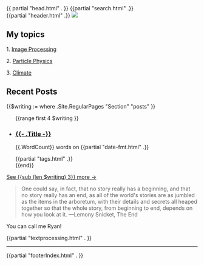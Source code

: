 <!DOCTYPE html>
<html lang="en">
{{ partial "head.html" . }}

<body>
{{partial "search.html" .}}
<div id="index" class="singlePage">
    {{partial "header.html" .}}
    <img id="banner" src="https://thdngan.github.io/quartz/banner.svg" />
    <div class="bio">
       <div class="writing-sidebar">
            <div class="delay t-3">
	            <h2>My topics</h2>
	            <p>1. <a href="https://thdngan.github.io/quartz/subjects/image-processing">Image Processing</a></p>
	            <p>2. <a href="https://thdngan.github.io/quartz/notes/subatomic-particles">Particle Physics</a></p>
	            <p>3. <a href="https://thdngan.github.io/quartz/subjects/climate/">Climate</a></p>
	        </div>
	        <div class="delay t-4">
                <h2>Recent Posts</h2>
                {{$writing := where .Site.RegularPages "Section" "posts" }}
                <ul class="delay stagger">
                    {{range first 4 $writing }}
                    <li>
                        <div class="section">
                            <div class="desc">
                                <h3><a href="{{ .Permalink }}">{{- .Title -}}</a></h3>
                            </div>
                            <p class="meta">
                            {{.WordCount}} words on {{partial "date-fmt.html" .}} 
                            </p>
                            {{partial "tags.html" .}}
                        </div>
                    </li>
                    {{end}}
                </ul>
                <a href="/quartz/posts">See {{sub (len $writing) 3}} more →</a>
            </div>
    </div>
	    <article>
            <p><blockquote>One could say, in fact, that no story really has a beginning, and that no story really has an end, as all of the world's stories are as jumbled as the items in the arboretum, with their details and secrets all heaped together so that the whole story, from beginning to end, depends on how you look at it.
            &mdash;Lemony Snicket, The End</blockquote></p>
            <p class="delay t-2"> You can call me Ryan!
            <div class="delay stagger">{{partial "textprocessing.html" . }}</div>
        </article>
</div>
<div class="delay t-5">
<hr/>
        {{partial "footerIndex.html" . }}
</div>
</body>
</html>